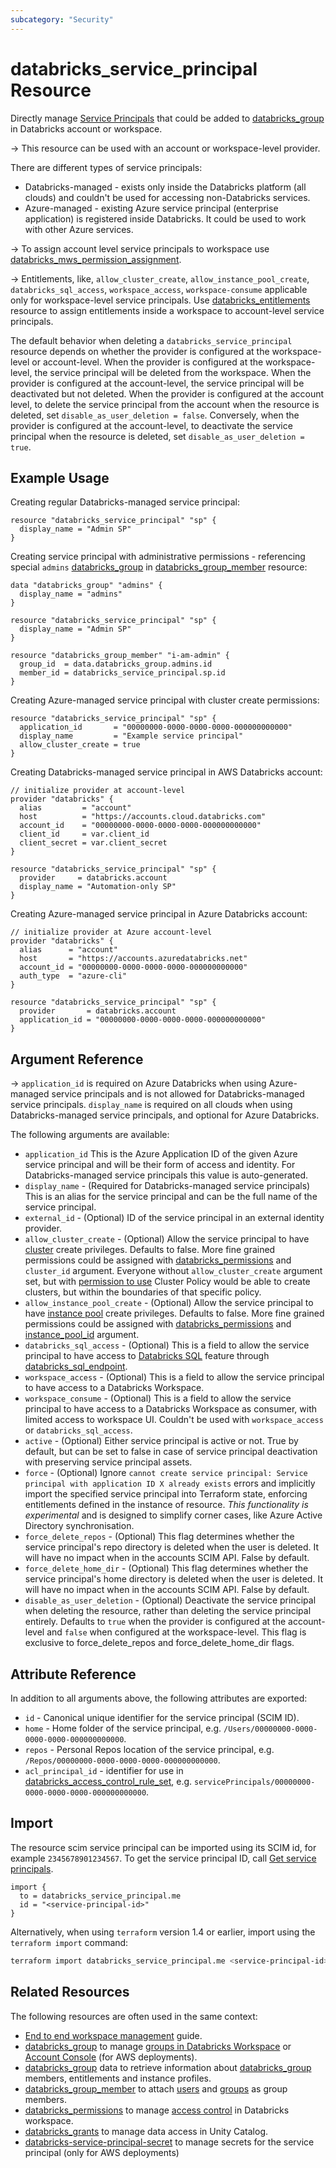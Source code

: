 ```yaml
---
subcategory: "Security"
---
```


# databricks_service_principal Resource

Directly manage [Service Principals](https://docs.databricks.com/administration-guide/users-groups/service-principals.html) that could be added to [databricks_group](group.md) in Databricks account or workspace.

-> This resource can be used with an account or workspace-level provider.

There are different types of service principals:

* Databricks-managed - exists only inside the Databricks platform (all clouds) and couldn't be used for accessing non-Databricks services.
* Azure-managed - existing Azure service principal (enterprise application) is registered inside Databricks.  It could be used to work with other Azure services.

-> To assign account level service principals to workspace use [databricks_mws_permission_assignment](mws_permission_assignment.md).

-> Entitlements, like, `allow_cluster_create`, `allow_instance_pool_create`, `databricks_sql_access`, `workspace_access`, `workspace-consume` applicable only for workspace-level service principals. Use [databricks_entitlements](entitlements.md) resource to assign entitlements inside a workspace to account-level service principals.

The default behavior when deleting a `databricks_service_principal` resource depends on whether the provider is configured at the workspace-level or account-level. When the provider is configured at the workspace-level, the service principal will be deleted from the workspace. When the provider is configured at the account-level, the service principal will be deactivated but not deleted. When the provider is configured at the account level, to delete the service principal from the account when the resource is deleted, set `disable_as_user_deletion = false`. Conversely, when the provider is configured at the account-level, to deactivate the service principal when the resource is deleted, set `disable_as_user_deletion = true`.

## Example Usage

Creating regular Databricks-managed service principal:

```hcl
resource "databricks_service_principal" "sp" {
  display_name = "Admin SP"
}
```

Creating service principal with administrative permissions - referencing special `admins` [databricks_group](../data-sources/group.md) in [databricks_group_member](group_member.md) resource:

```hcl
data "databricks_group" "admins" {
  display_name = "admins"
}

resource "databricks_service_principal" "sp" {
  display_name = "Admin SP"
}

resource "databricks_group_member" "i-am-admin" {
  group_id  = data.databricks_group.admins.id
  member_id = databricks_service_principal.sp.id
}
```

Creating Azure-managed service principal with cluster create permissions:

```hcl
resource "databricks_service_principal" "sp" {
  application_id       = "00000000-0000-0000-0000-000000000000"
  display_name         = "Example service principal"
  allow_cluster_create = true
}
```

Creating Databricks-managed service principal in AWS Databricks account:

```hcl
// initialize provider at account-level
provider "databricks" {
  alias         = "account"
  host          = "https://accounts.cloud.databricks.com"
  account_id    = "00000000-0000-0000-0000-000000000000"
  client_id     = var.client_id
  client_secret = var.client_secret
}

resource "databricks_service_principal" "sp" {
  provider     = databricks.account
  display_name = "Automation-only SP"
}
```

Creating Azure-managed service principal in Azure Databricks account:

```hcl
// initialize provider at Azure account-level
provider "databricks" {
  alias      = "account"
  host       = "https://accounts.azuredatabricks.net"
  account_id = "00000000-0000-0000-0000-000000000000"
  auth_type  = "azure-cli"
}

resource "databricks_service_principal" "sp" {
  provider       = databricks.account
  application_id = "00000000-0000-0000-0000-000000000000"
}
```

## Argument Reference

-> `application_id` is required on Azure Databricks when using Azure-managed service principals and is not allowed for Databricks-managed service principals. `display_name` is required on all clouds when using Databricks-managed service principals, and optional for Azure Databricks.

The following arguments are available:

* `application_id` This is the Azure Application ID of the given Azure service principal and will be their form of access and identity. For Databricks-managed service principals this value is auto-generated.
* `display_name` - (Required for Databricks-managed service principals) This is an alias for the service principal and can be the full name of the service principal.
* `external_id` - (Optional) ID of the service principal in an external identity provider.
* `allow_cluster_create` - (Optional) Allow the service principal to have [cluster](cluster.md) create privileges. Defaults to false. More fine grained permissions could be assigned with [databricks_permissions](permissions.md#Cluster-usage) and `cluster_id` argument. Everyone without `allow_cluster_create` argument set, but with [permission to use](permissions.md#Cluster-Policy-usage) Cluster Policy would be able to create clusters, but within the boundaries of that specific policy.
* `allow_instance_pool_create` - (Optional) Allow the service principal to have [instance pool](instance_pool.md) create privileges. Defaults to false. More fine grained permissions could be assigned with [databricks_permissions](permissions.md#Instance-Pool-usage) and [instance_pool_id](permissions.md#instance_pool_id) argument.
* `databricks_sql_access` - (Optional) This is a field to allow the service principal to have access to [Databricks SQL](https://databricks.com/product/databricks-sql) feature through [databricks_sql_endpoint](sql_endpoint.md).
* `workspace_access` - (Optional) This is a field to allow the service principal to have access to a Databricks Workspace.
* `workspace_consume` - (Optional) This is a field to allow the service principal to have access to a Databricks Workspace as consumer, with limited access to workspace UI.  Couldn't be used with `workspace_access` or `databricks_sql_access`.
* `active` - (Optional) Either service principal is active or not. True by default, but can be set to false in case of service principal deactivation with preserving service principal assets.
* `force` - (Optional) Ignore `cannot create service principal: Service principal with application ID X already exists` errors and implicitly import the specified service principal into Terraform state, enforcing entitlements defined in the instance of resource. _This functionality is experimental_ and is designed to simplify corner cases, like Azure Active Directory synchronisation.
* `force_delete_repos` - (Optional) This flag determines whether the service principal's repo directory is deleted when the user is deleted. It will have no impact when in the accounts SCIM API. False by default.
* `force_delete_home_dir` - (Optional) This flag determines whether the service principal's home directory is deleted when the user is deleted. It will have no impact when in the accounts SCIM API. False by default.
* `disable_as_user_deletion` - (Optional) Deactivate the service principal when deleting the resource, rather than deleting the service principal entirely. Defaults to `true` when the provider is configured at the account-level and `false` when configured at the workspace-level. This flag is exclusive to force_delete_repos and force_delete_home_dir flags. 

## Attribute Reference

In addition to all arguments above, the following attributes are exported:

* `id` - Canonical unique identifier for the service principal (SCIM ID).
* `home` - Home folder of the service principal, e.g. `/Users/00000000-0000-0000-0000-000000000000`.
* `repos` - Personal Repos location of the service principal, e.g. `/Repos/00000000-0000-0000-0000-000000000000`.
* `acl_principal_id` - identifier for use in [databricks_access_control_rule_set](access_control_rule_set.md), e.g. `servicePrincipals/00000000-0000-0000-0000-000000000000`.

## Import

The resource scim service principal can be imported using its SCIM id, for example `2345678901234567`. To get the service principal ID, call [Get service principals](https://docs.databricks.com/dev-tools/api/latest/scim/scim-sp.html#get-service-principals).

```hcl
import {
  to = databricks_service_principal.me
  id = "<service-principal-id>"
}
```

Alternatively, when using `terraform` version 1.4 or earlier, import using the `terraform import` command:

```bash
terraform import databricks_service_principal.me <service-principal-id>
```

## Related Resources

The following resources are often used in the same context:

* [End to end workspace management](../guides/workspace-management.md) guide.
* [databricks_group](group.md) to manage [groups in Databricks Workspace](https://docs.databricks.com/administration-guide/users-groups/groups.html) or [Account Console](https://accounts.cloud.databricks.com/) (for AWS deployments).
* [databricks_group](../data-sources/group.md) data to retrieve information about [databricks_group](group.md) members, entitlements and instance profiles.
* [databricks_group_member](group_member.md) to attach [users](user.md) and [groups](group.md) as group members.
* [databricks_permissions](permissions.md) to manage [access control](https://docs.databricks.com/security/access-control/index.html) in Databricks workspace.
* [databricks_grants](grant.md) to manage data access in Unity Catalog.
* [databricks-service-principal-secret](service_principal_secret.md) to manage secrets for the service principal (only for AWS deployments)
